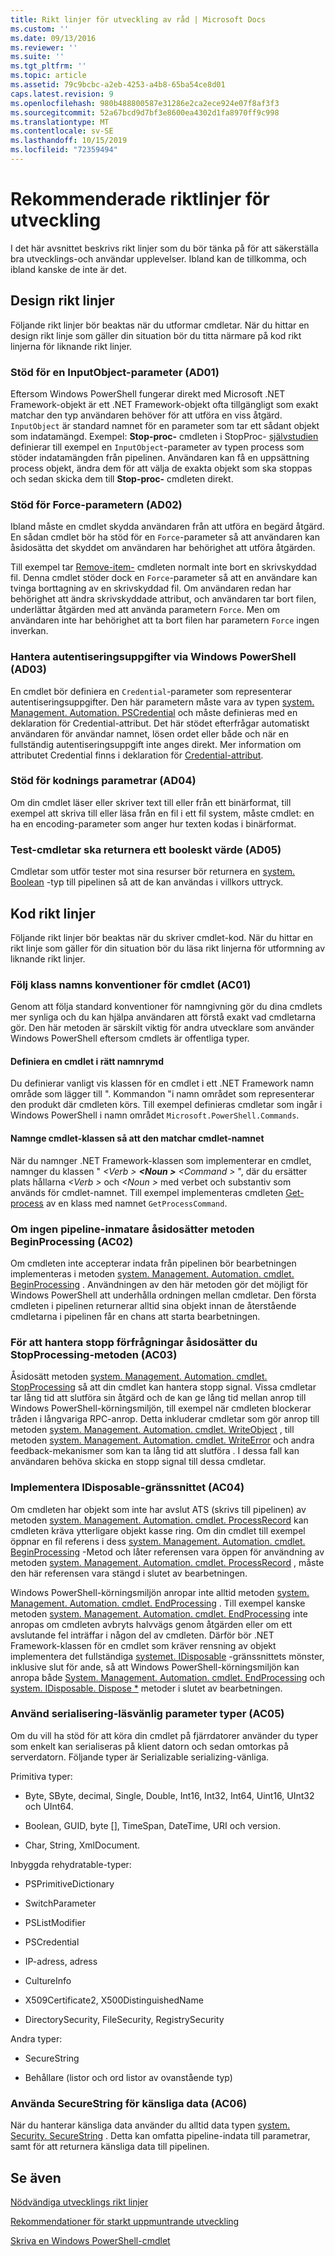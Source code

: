 ```yaml
---
title: Rikt linjer för utveckling av råd | Microsoft Docs
ms.custom: ''
ms.date: 09/13/2016
ms.reviewer: ''
ms.suite: ''
ms.tgt_pltfrm: ''
ms.topic: article
ms.assetid: 79c9bcbc-a2eb-4253-a4b8-65ba54ce8d01
caps.latest.revision: 9
ms.openlocfilehash: 980b488800587e31286e2ca2ece924e07f8af3f3
ms.sourcegitcommit: 52a67bcd9d7bf3e8600ea4302d1fa8970ff9c998
ms.translationtype: MT
ms.contentlocale: sv-SE
ms.lasthandoff: 10/15/2019
ms.locfileid: "72359494"
---
```

# <a name="advisory-development-guidelines"></a>Rekommenderade riktlinjer för utveckling

I det här avsnittet beskrivs rikt linjer som du bör tänka på för att säkerställa bra utvecklings-och användar upplevelser. Ibland kan de tillkomma, och ibland kanske de inte är det.

## <a name="design-guidelines"></a>Design rikt linjer

Följande rikt linjer bör beaktas när du utformar cmdletar. När du hittar en design rikt linje som gäller din situation bör du titta närmare på kod rikt linjerna för liknande rikt linjer.

### <a name="support-an-inputobject-parameter-ad01"></a>Stöd för en InputObject-parameter (AD01)

Eftersom Windows PowerShell fungerar direkt med Microsoft .NET Framework-objekt är ett .NET Framework-objekt ofta tillgängligt som exakt matchar den typ användaren behöver för att utföra en viss åtgärd. `InputObject` är standard namnet för en parameter som tar ett sådant objekt som indatamängd. Exempel: **Stop-proc-** cmdleten i StopProc- [självstudien](./stopproc-tutorial.md) definierar till exempel en `InputObject`-parameter av typen process som stöder indatamängden från pipelinen. Användaren kan få en uppsättning process objekt, ändra dem för att välja de exakta objekt som ska stoppas och sedan skicka dem till **Stop-proc-** cmdleten direkt.

### <a name="support-the-force-parameter-ad02"></a>Stöd för Force-parametern (AD02)

Ibland måste en cmdlet skydda användaren från att utföra en begärd åtgärd. En sådan cmdlet bör ha stöd för en `Force`-parameter så att användaren kan åsidosätta det skyddet om användaren har behörighet att utföra åtgärden.

Till exempel tar [Remove-item-](/powershell/module/microsoft.powershell.management/remove-item) cmdleten normalt inte bort en skrivskyddad fil. Denna cmdlet stöder dock en `Force`-parameter så att en användare kan tvinga borttagning av en skrivskyddad fil. Om användaren redan har behörighet att ändra skrivskyddade attribut, och användaren tar bort filen, underlättar åtgärden med att använda parametern `Force`. Men om användaren inte har behörighet att ta bort filen har parametern `Force` ingen inverkan.

### <a name="handle-credentials-through-windows-powershell-ad03"></a>Hantera autentiseringsuppgifter via Windows PowerShell (AD03)

En cmdlet bör definiera en `Credential`-parameter som representerar autentiseringsuppgifter. Den här parametern måste vara av typen [system. Management. Automation. PSCredential](/dotnet/api/System.Management.Automation.PSCredential) och måste definieras med en deklaration för Credential-attribut. Det här stödet efterfrågar automatiskt användaren för användar namnet, lösen ordet eller både och när en fullständig autentiseringsuppgift inte anges direkt. Mer information om attributet Credential finns i deklaration för [Credential-attribut](./credential-attribute-declaration.md).

### <a name="support-encoding-parameters-ad04"></a>Stöd för kodnings parametrar (AD04)

Om din cmdlet läser eller skriver text till eller från ett binärformat, till exempel att skriva till eller läsa från en fil i ett fil system, måste cmdlet: en ha en encoding-parameter som anger hur texten kodas i binärformat.

### <a name="test-cmdlets-should-return-a-boolean-ad05"></a>Test-cmdletar ska returnera ett booleskt värde (AD05)

Cmdletar som utför tester mot sina resurser bör returnera en [system. Boolean](/dotnet/api/System.Boolean) -typ till pipelinen så att de kan användas i villkors uttryck.

## <a name="code-guidelines"></a>Kod rikt linjer

Följande rikt linjer bör beaktas när du skriver cmdlet-kod. När du hittar en rikt linje som gäller för din situation bör du läsa rikt linjerna för utformning av liknande rikt linjer.

### <a name="follow-cmdlet-class-naming-conventions-ac01"></a>Följ klass namns konventioner för cmdlet (AC01)

Genom att följa standard konventioner för namngivning gör du dina cmdlets mer synliga och du kan hjälpa användaren att förstå exakt vad cmdletarna gör. Den här metoden är särskilt viktig för andra utvecklare som använder Windows PowerShell eftersom cmdlets är offentliga typer.

#### <a name="define-a-cmdlet-in-the-correct-namespace"></a>Definiera en cmdlet i rätt namnrymd

Du definierar vanligt vis klassen för en cmdlet i ett .NET Framework namn område som lägger till ". Kommandon "i namn området som representerar den produkt där cmdleten körs. Till exempel definieras cmdletar som ingår i Windows PowerShell i namn området `Microsoft.PowerShell.Commands`.

#### <a name="name-the-cmdlet-class-to-match-the-cmdlet-name"></a>Namnge cmdlet-klassen så att den matchar cmdlet-namnet

När du namnger .NET Framework-klassen som implementerar en cmdlet, namnger du klassen " *\<Verb > **\<Noun >** \<Command >* ", där du ersätter plats hållarna *\<Verb >* och *\<Noun >* med verbet och substantiv som används för cmdlet-namnet. Till exempel implementeras cmdleten [Get-process](/powershell/module/Microsoft.PowerShell.Management/Get-Process) av en klass med namnet `GetProcessCommand`.

### <a name="if-no-pipeline-input-override-the-beginprocessing-method-ac02"></a>Om ingen pipeline-inmatare åsidosätter metoden BeginProcessing (AC02)

Om cmdleten inte accepterar indata från pipelinen bör bearbetningen implementeras i metoden [system. Management. Automation. cmdlet. BeginProcessing](/dotnet/api/System.Management.Automation.Cmdlet.BeginProcessing) . Användningen av den här metoden gör det möjligt för Windows PowerShell att underhålla ordningen mellan cmdletar. Den första cmdleten i pipelinen returnerar alltid sina objekt innan de återstående cmdletarna i pipelinen får en chans att starta bearbetningen.

### <a name="to-handle-stop-requests-override-the-stopprocessing-method-ac03"></a>För att hantera stopp förfrågningar åsidosätter du StopProcessing-metoden (AC03)

Åsidosätt metoden [system. Management. Automation. cmdlet. StopProcessing](/dotnet/api/System.Management.Automation.Cmdlet.StopProcessing) så att din cmdlet kan hantera stopp signal. Vissa cmdletar tar lång tid att slutföra sin åtgärd och de kan ge lång tid mellan anrop till Windows PowerShell-körningsmiljön, till exempel när cmdleten blockerar tråden i långvariga RPC-anrop. Detta inkluderar cmdletar som gör anrop till metoden [system. Management. Automation. cmdlet. WriteObject](/dotnet/api/System.Management.Automation.Cmdlet.WriteObject) , till metoden [system. Management. Automation. cmdlet. WriteError](/dotnet/api/System.Management.Automation.Cmdlet.WriteError) och andra feedback-mekanismer som kan ta lång tid att slutföra . I dessa fall kan användaren behöva skicka en stopp signal till dessa cmdletar.

### <a name="implement-the-idisposable-interface-ac04"></a>Implementera IDisposable-gränssnittet (AC04)

Om cmdleten har objekt som inte har avslut ATS (skrivs till pipelinen) av metoden [system. Management. Automation. cmdlet. ProcessRecord](/dotnet/api/System.Management.Automation.Cmdlet.ProcessRecord) kan cmdleten kräva ytterligare objekt kasse ring. Om din cmdlet till exempel öppnar en fil referens i dess [system. Management. Automation. cmdlet. BeginProcessing](/dotnet/api/System.Management.Automation.Cmdlet.BeginProcessing) -Metod och låter referensen vara öppen för användning av metoden [system. Management. Automation. cmdlet. ProcessRecord](/dotnet/api/System.Management.Automation.Cmdlet.ProcessRecord) , måste den här referensen vara stängd i slutet av bearbetningen.

Windows PowerShell-körningsmiljön anropar inte alltid metoden [system. Management. Automation. cmdlet. EndProcessing](/dotnet/api/System.Management.Automation.Cmdlet.EndProcessing) . Till exempel kanske metoden [system. Management. Automation. cmdlet. EndProcessing](/dotnet/api/System.Management.Automation.Cmdlet.EndProcessing) inte anropas om cmdleten avbryts halvvägs genom åtgärden eller om ett avslutande fel inträffar i någon del av cmdleten. Därför bör .NET Framework-klassen för en cmdlet som kräver rensning av objekt implementera det fullständiga [systemet. IDisposable](/dotnet/api/System.IDisposable) -gränssnittets mönster, inklusive slut för ande, så att Windows PowerShell-körningsmiljön kan anropa både [ System. Management. Automation. cmdlet. EndProcessing](/dotnet/api/System.Management.Automation.Cmdlet.EndProcessing) och [system. IDisposable. Dispose *](/dotnet/api/System.IDisposable.Dispose) metoder i slutet av bearbetningen.

### <a name="use-serialization-friendly-parameter-types-ac05"></a>Använd serialisering-läsvänlig parameter typer (AC05)

Om du vill ha stöd för att köra din cmdlet på fjärrdatorer använder du typer som enkelt kan serialiseras på klient datorn och sedan omtorkas på serverdatorn. Följande typer är Serializable serializing-vänliga.

Primitiva typer:

- Byte, SByte, decimal, Single, Double, Int16, Int32, Int64, Uint16, UInt32 och UInt64.

- Boolean, GUID, byte [], TimeSpan, DateTime, URI och version.

- Char, String, XmlDocument.

Inbyggda rehydratable-typer:

- PSPrimitiveDictionary

- SwitchParameter

- PSListModifier

- PSCredential

- IP-adress, adress

- CultureInfo

- X509Certificate2, X500DistinguishedName

- DirectorySecurity, FileSecurity, RegistrySecurity

Andra typer:

- SecureString

- Behållare (listor och ord listor av ovanstående typ)

### <a name="use-securestring-for-sensitive-data-ac06"></a>Använda SecureString för känsliga data (AC06)

När du hanterar känsliga data använder du alltid data typen [system. Security. SecureString](/dotnet/api/System.Security.SecureString) . Detta kan omfatta pipeline-indata till parametrar, samt för att returnera känsliga data till pipelinen.

## <a name="see-also"></a>Se även

[Nödvändiga utvecklings rikt linjer](./required-development-guidelines.md)

[Rekommendationer för starkt uppmuntrande utveckling](./strongly-encouraged-development-guidelines.md)

[Skriva en Windows PowerShell-cmdlet](./writing-a-windows-powershell-cmdlet.md)
